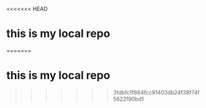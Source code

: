 <<<<<<< HEAD
# this is my local repo
=======
# this is my local repo
>>>>>>> 3fdbfc1f864fcc91403db24f38f74f5622f90bd1
